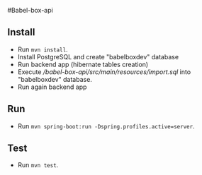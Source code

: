 #Babel-box-api

## Install

- Run `mvn install`.
- Install PostgreSQL and create "babelboxdev" database
- Run backend app (hibernate tables creation)
- Execute _/babel-box-api/src/main/resources/import.sql_ into "babelboxdev" database.
- Run again backend app

## Run

- Run `mvn spring-boot:run -Dspring.profiles.active=server`.

## Test

- Run `mvn test`.